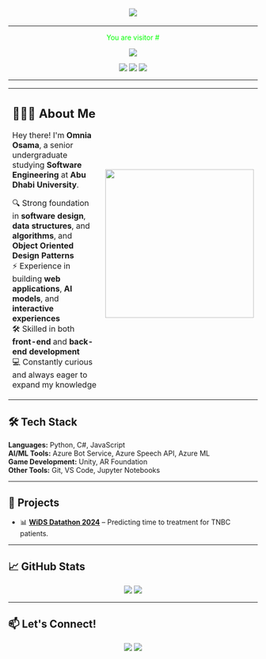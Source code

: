 <h1 align="center">
    <img src="https://readme-typing-svg.herokuapp.com/?font=Courier+New&size=40&duration=3000&color=00FF00&center=true&vCenter=true&width=700&height=70&lines=Hello,+World!+🌍;My+name+is+Omnia!+👋;Welcome+to+my+profile!+🚀"/>
</h1>

---

<p align="center" style="font-size: 14px; color: #00FF00;">
    You are visitor #
</p>

<p align="center">
    <img src="https://profile-counter.glitch.me/OmniaOsama03/count.svg" />
</p>

<p align="center">
    <img src="https://img.shields.io/badge/AI%20Enthusiast-💻-blue" />
    <img src="https://img.shields.io/badge/Full--Stack%20Engineer-🌐-blue" />
    <img src="https://img.shields.io/badge/Unity%20Developer-🎮-blue" />
</p>

---

<table>
<tr>
<td>

## 👨🏻‍💻 About Me
Hey there! I'm **Omnia Osama**, a senior undergraduate studying **Software Engineering** at **Abu Dhabi University**.  

🔍 Strong foundation in **software design**, **data structures**, and **algorithms**, and **Object Oriented Design Patterns**  
⚡ Experience in building **web applications**, **AI models**, and **interactive experiences**  
🛠️ Skilled in both **front-end** and **back-end development**  
💻 Constantly curious and always eager to expand my knowledge  

</td>
<td>

<img src="https://cdn-icons-png.flaticon.com/512/2721/2721231.png" width="300"/>

</td>
</tr>
</table>


## 🛠️ Tech Stack
**Languages:** Python, C#, JavaScript  
**AI/ML Tools:** Azure Bot Service, Azure Speech API, Azure ML  
**Game Development:** Unity, AR Foundation  
**Other Tools:** Git, VS Code, Jupyter Notebooks  

---

## 🌟 Projects
- 📊 [**WiDS Datathon 2024**](#) – Predicting time to treatment for TNBC patients.

---

## 📈 GitHub Stats
<p align="center">
    <img src="https://github-readme-stats.vercel.app/api?username=OmniaOsama03&show_icons=true&theme=radical" />
    <img src="https://github-readme-streak-stats.herokuapp.com/?user=OmniaOsama03&theme=radical" />
</p>

---

## 📫 Let's Connect!
<p align="center">
    <a href="[https://www.linkedin.com/in/yourprofile](https://www.linkedin.com/in/omniaosamaahmed/)"><img src="https://img.shields.io/badge/LinkedIn-0A66C2?style=for-the-badge&logo=linkedin&logoColor=white"/></a>
    <a href="mailto:omniaosama432@gmail.com"><img src="https://img.shields.io/badge/Email-D14836?style=for-the-badge&logo=gmail&logoColor=white"/></a>
</p>
